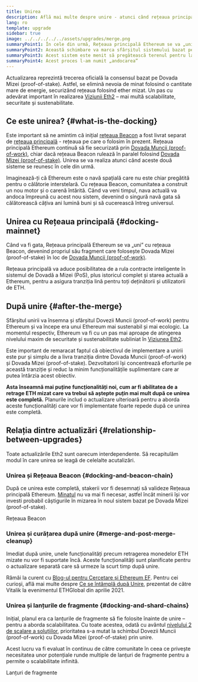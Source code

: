 ```yaml
---
title: Unirea
description: Află mai multe despre unire - atunci când rețeaua principală Ethereum se va alătura sistemului bazat pe Dovada Mizei (proof-of-stake), coordonat de rețeaua Beacon.
lang: ro
template: upgrade
sidebar: true
image: ../../../../../assets/upgrades/merge.png
summaryPoint1: În cele din urmă, Rețeaua principală Ethereum se va „uni” cu sistemul bazat pe Dovada Mizei (proof-of-stake), coordonat de rețeaua Beacon.
summaryPoint2: Această schimbare va marca sfârșitul sistemului bazat pe Dovada Muncii (proof-of-work) și tranziția totală spre Dovada Mizei (proof-of-stake).
summaryPoint3: Acest sistem este menit să pregătească terenul pentru lansarea lanțurilor de fragmente.
summaryPoint4: Acest proces l-am numit „andocarea”
---
```


<UpgradeStatus dateKey="page-upgrades-merge-date">
  Actualizarea reprezintă trecerea oficială la consensul bazat pe Dovada Mizei (proof-of-stake). Astfel, se elimină nevoia de minat folosind o cantitate mare de energie, securizând rețeaua folosind ether mizat. Un pas cu adevărat important în realizarea <a href="/upgrades/vision/">Viziunii Eth2</a> – mai multă scalabilitate, securitate și sustenabilitate.
</UpgradeStatus>

## Ce este unirea? {#what-is-the-docking}

Este important să ne amintim că inițial [rețeaua Beacon](/upgrades/beacon-chain/) a fost livrat separat de [rețeaua principală](/glossary/#mainnet) - rețeaua pe care o folosim în prezent. Rețeaua principală Ethereum continuă să fie securizată prin [Dovada Muncii (proof-of-work)](/developers/docs/consensus-mechanisms/pow/), chiar dacă rețeaua Beacon rulează în paralel folosind [Dovada Mizei (proof-of-stake)](/developers/docs/consensus-mechanisms/pos/). Unirea se va realiza atunci când aceste două sisteme se reunesc în cele din urmă.

Imaginează-ți că Ethereum este o navă spațială care nu este chiar pregătită pentru o călătorie interstelară. Cu rețeaua Beacon, comunitatea a construit un nou motor și o carenă întărită. Când va veni timpul, nava actuală va andoca împreună cu acest nou sistem, devenind o singură navă gata să călătorească câțiva ani lumină buni și să cucerească întreg universul.

## Unirea cu Rețeaua principală {#docking-mainnet}

Când va fi gata, Rețeaua principală Ethereum se va „uni” cu rețeaua Beacon, devenind propriul său fragment care folosește Dovada Mizei (proof-of-stake) în loc de [Dovada Muncii (proof-of-work)](/developers/docs/consensus-mechanisms/pow/).

Rețeaua principală va aduce posibilitatea de a rula contracte inteligente în sistemul de Dovadă a Mizei (PoS), plus istoricul complet și starea actuală a Ethereum, pentru a asigura tranziția lină pentru toți deținătorii și utilizatorii de ETH.

## După unire {#after-the-merge}

Sfârșitul unirii va însemna și sfârșitul Dovezii Muncii (proof-of-work) pentru Ethereum și va începe era unui Ethereum mai sustenabil și mai ecologic. La momentul respectiv, Ethereum va fi cu un pas mai aproape de atingerea nivelului maxim de securitate și sustenabilitate subliniat în [Viziunea Eth2](/upgrades/vision/).

Este important de remaracat faptul că obiectivul de implementare a unirii este pur și simplu de a livra tranziția dintre Dovada Muncii (proof-of-work) și Dovada Mizei (proof-of-stake). Dezvoltatorii își concentrează eforturile pe această tranziție și reduc la minim funcționalitățile suplimentare care ar putea întârzia acest obiectiv.

**Asta înseamnă mai puține funcționalități noi, cum ar fi abilitatea de a retrage ETH mizat care va trebui să aștepte puțin mai mult după ce unirea este completă.** Planurile includ o actualizare ulterioară pentru a aborda aceste funcționalități care vor fi implementate foarte repede după ce unirea este completă.

## Relația dintre actualizări {#relationship-between-upgrades}

Toate actualizările Eth2 sunt oarecum interdependente. Să recapitulăm modul în care unirea se leagă de celelalte acutalizări.

### Unirea și Rețeaua Beacon {#docking-and-beacon-chain}

După ce unirea este completă, stakerii vor fi desemnați să valideze Rețeaua principală Ethereum. [Minatul](/developers/docs/consensus-mechanisms/pow/mining/) nu va mai fi necesar, astfel încât minerii își vor investi probabil câștigurile în mizarea în noul sistem bazat pe Dovada Mizei (proof-of-stake).

<ButtonLink to="/upgrades/beacon-chain/">Rețeaua Beacon</ButtonLink>

### Unirea și curățarea după unire {#merge-and-post-merge-cleanup}

Imediat după unire, unele funcționalități precum retragerea monedelor ETH mizate nu vor fi suportate încă. Aceste funcționalități sunt planificate pentru o actualizare separată care să urmeze la scurt timp după unire.

Rămâi la curent cu [Blog-ul pentru Cercetare și Ethereum EF](https://blog.ethereum.org/category/research-and-development/). Pentru cei curioși, află mai multe despre [Ce se întâmplă după Unire](https://youtu.be/7ggwLccuN5s?t=101), prezentat de către Vitalik la evenimentul ETHGlobal din aprilie 2021.

### Unirea și lanțurile de fragmente {#docking-and-shard-chains}

Inițial, planul era ca lanțurile de fragmente să fie folosite înainte de unire – pentru a aborda scalabilitatea. Cu toate acestea, odată cu avântul [nivelului 2 de scalare a soluțiilor](/developers/docs/scaling/#layer-2-scaling), prioritatea s-a mutat la schimbul Dovezii Muncii (proof-of-work) cu Dovada Mizei (proof-of-stake) prin unire.

Acest lucru va fi evaluat în continuu de către comunitate în ceea ce privește necesitatea unor potențiale runde multiple de lanțuri de fragmente pentru a permite o scalabilitate infinită.

<ButtonLink to="/upgrades/shard-chains/">Lanțuri de fragmente</ButtonLink>
